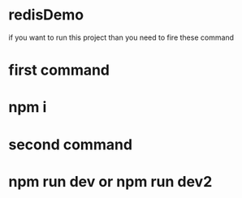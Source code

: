 # redisDemo

if you want to run this project than you need to fire these command

# first command

# npm i

# second command

# npm run dev or npm run dev2
